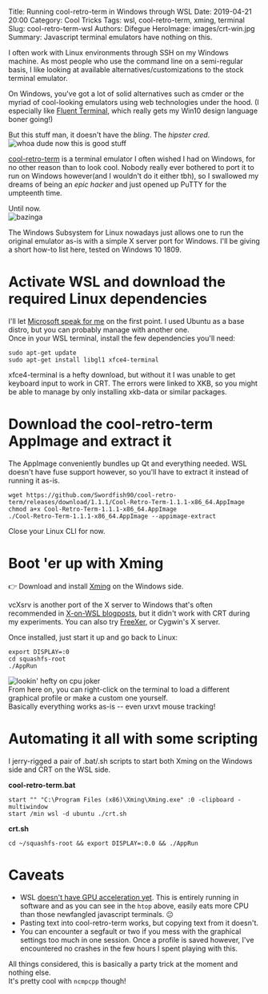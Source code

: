 Title: Running cool-retro-term in Windows through WSL
Date: 2019-04-21 20:00
Category: Cool Tricks
Tags: wsl, cool-retro-term, xming, terminal
Slug: cool-retro-term-wsl
Authors: Difegue
HeroImage: images/crt-win.jpg
Summary: Javascript terminal emulators have nothing on this.

I often work with Linux environments through SSH on my Windows machine. As most people who use the command line on a semi-regular basis, I like looking at available alternatives/customizations to the stock terminal emulator.  


On Windows, you've got a lot of solid alternatives such as cmder or the myriad of cool-looking emulators using web technologies under the hood. (I especially like [Fluent Terminal](https://github.com/felixse/FluentTerminal), which really gets my Win10 design language boner going!)  

But this stuff man, it doesn't have the _bling_. The _hipster cred_.  
![whoa dude now this is good stuff]({static}/images/crt-intro.png)  

[cool-retro-term](https://github.com/Swordfish90/cool-retro-term) is a terminal emulator I often wished I had on Windows, for no other reason than to look cool. Nobody really ever bothered to port it to run on Windows however(and I wouldn't do it either tbh), so I swallowed my dreams of being an _epic hacker_ and just opened up PuTTY for the umpteenth time.  

Until now.  
![bazinga]({static}/images/crt-win.jpg)  

The Windows Subsystem for Linux nowadays just allows one to run the original emulator as-is with a simple X server port for Windows. I'll be giving a short how-to list here, tested on Windows 10 1809.

# Activate WSL and download the required Linux dependencies
I'll let [Microsoft speak for me](https://docs.microsoft.com/en-us/windows/wsl/install-win10) on the first point. I used Ubuntu as a base distro, but you can probably manage with another one.  
Once in your WSL terminal, install the few dependencies you'll need:

~~~~
sudo apt-get update
sudo apt-get install libgl1 xfce4-terminal
~~~~

xfce4-terminal is a hefty download, but without it I was unable to get keyboard input to work in CRT. The errors were linked to XKB, so you might be able to manage by only installing xkb-data or similar packages.  

# Download the cool-retro-term AppImage and extract it
The AppImage conveniently bundles up Qt and everything needed. WSL doesn't have fuse support however, so you'll have to extract it instead of running it as-is. 
~~~~
wget https://github.com/Swordfish90/cool-retro-term/releases/download/1.1.1/Cool-Retro-Term-1.1.1-x86_64.AppImage
chmod a+x Cool-Retro-Term-1.1.1-x86_64.AppImage
./Cool-Retro-Term-1.1.1-x86_64.AppImage --appimage-extract
~~~~
Close your Linux CLI for now.

# Boot 'er up with Xming
👉 Download and install [Xming](https://sourceforge.net/projects/xming/) on the Windows side.  

vcXsrv is another port of the X server to Windows that's often recommended in [X-on-WSL blogposts](https://www.ctrl.blog/entry/how-to-x-on-wsl), but it didn't work with CRT during my experiments. You can also try [FreeXer](https://sourceforge.net/projects/freexer/), or Cygwin's X server.  

Once installed, just start it up and go back to Linux:  
~~~~
export DISPLAY=:0
cd squashfs-root
./AppRun
~~~~

![lookin' hefty on cpu joker]({static}/images/crt-cpu.jpg)  
From here on, you can right-click on the terminal to load a different graphical profile or make a custom one yourself.  
Basically everything works as-is -- even urxvt mouse tracking!

# Automating it all with some scripting

I jerry-rigged a pair of .bat/.sh scripts to start both Xming on the Windows side and CRT on the WSL side.

**cool-retro-term.bat**
~~~~
start "" "C:\Program Files (x86)\Xming\Xming.exe" :0 -clipboard -multiwindow
start /min wsl -d ubuntu ./crt.sh
~~~~

**crt.sh**
~~~~
cd ~/squashfs-root && export DISPLAY=:0.0 && ./AppRun 
~~~~

# Caveats

* WSL [doesn't have GPU acceleration yet](https://github.com/Microsoft/WSL/issues/829). This is entirely running in software and as you can see in the `htop` above, easily eats more CPU than those newfangled javascript terminals. 😐 
* Pasting text into cool-retro-term works, but copying text from it doesn't. 
* You can encounter a segfault or two if you mess with the graphical settings too much in one session. Once a profile is saved however, I've encountered no crashes in the few hours I spent playing with this.

All things considered, this is basically a party trick at the moment and nothing else.  
It's pretty cool with `ncmpcpp` though!
